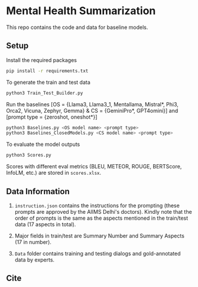 # Mental Health Summarization

This repo contains the code and data for baseline models.

## Setup
Install the required packages
```sh
pip install -r requirements.txt
```

To generate the train and test data
```sh
python3 Train_Test_Builder.py
```

Run the baselines [OS = {Llama3, Llama3_1, Mentallama, Mistral*, Phi3, Orca2, Vicuna, Zephyr, Gemma} & CS = {GeminiPro*, GPT4omini}] and [prompt type = {zeroshot, oneshot*}]
```sh
python3 Baselines.py <OS model name> <prompt type>
python3 Baselines_ClosedModels.py <CS model name> <prompt type>
```

To evaluate the model outputs
```sh
python3 Scores.py
```
Scores with different eval metrics (BLEU, METEOR, ROUGE, BERTScore, InfoLM, etc.) are stored in `scores.xlsx`.

## Data Information
1. `instruction.json` contains the instructions for the prompting (these prompts are approved by the AIIMS Delhi's doctors). Kindly note that the order of prompts is the same as the aspects mentioned in the train/test data (17 aspects in total).

2. Major fields in train/test are Summary Number and Summary Aspects (17 in number).

3. `Data` folder contains training and testing dialogs and gold-annotated data by experts. 

## Cite
